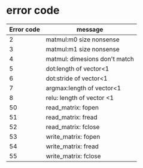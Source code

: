 # error code

| Error code | message                       |
| ---------- | ----------------------------- |
| 2          | matmul:m0 size nonsense       |
| 3          | matmul:m1 size nonsense       |
| 4          | matmul: dimesions don't match |
| 5          | dot:length of vector<1        |
| 6          | dot:stride of vector<1        |
| 7          | argmax:length of vector<1     |
| 8          | relu: length of vector <1     |
| 50         | read_matrix: fopen            |
| 51         | read_matrix: fread            |
| 52         | read_matrix: fclose           |
| 53         | write_matrix: fopen           |
| 54         | write_matrix: fread           |
| 55         | write_matrix: fclose          |